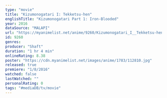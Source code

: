 ```yaml
---
type: "movie"
title: "Kizumonogatari I: Tekketsu-hen"
englishTitle: "Kizumonogatari Part 1: Iron-Blooded"
year: 2016
dataSource: "MALAPI"
url: "https://myanimelist.net/anime/9260/Kizumonogatari_I__Tekketsu-hen"
id: 9260
genres: 
producer: "Shaft"
duration: "1 hr 4 min"
onlineRating: 8.38
poster: "https://cdn.myanimelist.net/images/anime/1783/112810.jpg"
released: true
premiere: "1/8/2016"
watched: false
lastWatched: ""
personalRating: 0
tags: "#mediaDB/tv/movie"
---
```

